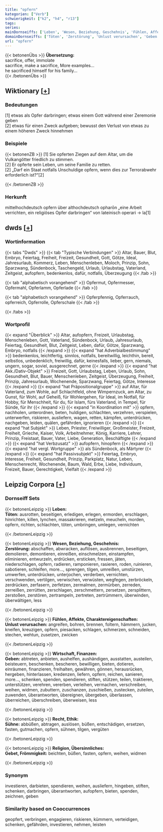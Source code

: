 ```yaml
---
title: "opfern"
kategorien: ["Verb"]
schwierigkeit: ["k2", "h4", "r13"]
tags:
series:
mainDornseiffs: ['Leben', 'Wesen, Beziehung, Geschehnis', 'Fühlen, Affekte, Charaktereigenschaften', 'Wirtschaft, Finanzen', 'Recht, Ethik', 'Religion, Übersinnliches']
domainDornseiffs: ['Töten', 'Zerstörung', 'Unlust verursachen', 'Geben', 'Sühne', 'Gebet, Frömmigkeit']
url: "opfern"
---
```


{{< betonenÜbs >}}
**Übersetzung:**  
sacrifice, offer, immolate  
sacrifice, make a sacrifice, More examples...  
he sacrificed himself for his family...  
{{< /betonenÜbs >}}

## Wiktionary [[+](https://de.wiktionary.org/wiki/opfern)]

### Bedeutungen
[1] etwas als Opfer darbringen; etwas einem Gott während einer Zeremonie geben  
[2] etwas für einen Zweck aufgeben; bewusst den Verlust von etwas zu einem höheren Zweck hinnehmen  

### Beispiele
{{< betonenZB >}}
[1] Sie opferten Ziegen auf dem Altar, um die Vulkangötter friedlich zu stimmen.  
[2] Er opferte sein Leben, um seine Familie zu retten.  
[2] „Darf ein Staat notfalls Unschuldige opfern, wenn dies zur Terrorabwehr erforderlich ist?“[2]  

{{< /betonenZB >}}
### Herkunft
mittelhochdeutsch opfern über althochdeutsch opharōn „eine Arbeit verrichten, ein religiöses Opfer darbringen“ von lateinisch operari → la[1]  



## dwds [[+](https://www.dwds.de/wb/opfern)]

### Wortinformation
{{< tabs "Dwds" >}}
{{< tab "Typische Verbindungen" >}}
Altar, Bauer, Blut, Embryo, Feiertag, Freiheit, Freizeit, Gesundheit, Gott, Götze, Ideal, Jahresurlaub, Kommerz, Leben, Menschenleben, Moloch, Prinzip, Sohn, Sparzwang, Sündenbock, Taschengeld, Urlaub, Urlaubstag, Vaterland, Zeitgeist, aufopfern, bedenkenlos, dafür, notfalls, Überzeugung
{{< /tab >}}

{{< tab "alphabetisch vorangehend" >}}
Opfermut, Opfermesser, Opfermahl, Opferlamm, Opferlade
{{< /tab >}}

{{< tab "alphabetisch vorangehend" >}}
Opferpfennig, Opferrauch, opferreich, Opferrolle, Opferschale
{{< /tab >}}

{{< /tabs >}}

### Wortprofil
{{< expand "Überblick" >}} Altar, aufopfern, Freizeit, Urlaubstag, Menschenleben, Gott, Vaterland, Sündenbock, Urlaub, Jahresurlaub, Feiertag, Gesundheit, Blut, Zeitgeist, Leben, dafür, Götze, Sparzwang, Embryo, notfalls {{< /expand >}}
{{< expand "hat Adverbialbestimmung" >}} bedenkenlos, leichtfertig, sinnlos, notfalls, bereitwillig, leichthin, bereit, selbstlos, unbedenklich, freiwillig, dafür, keinesfalls, lieber, gern, niemals, ungern, sogar, soviel, ausgerechnet, gerne {{< /expand >}}
{{< expand "hat Akk./Dativ-Objekt" >}} Freizeit, Gott, Urlaubstag, Leben, Urlaub, Sohn, Gesundheit, Blut, Bauer, Menschenleben, Zeitgeist, Überzeugung, Freiheit, Prinzip, Jahresurlaub, Wochenende, Sparzwang, Feiertag, Götze, Interesse {{< /expand >}}
{{< expand "hat Präpositionalgruppe" >}} auf Altar, für Vaterland, zum Wohle, auf Schlachtfeld, ohne Wimpernzuck, am Altar, zu Gunst, für Wohl, auf Geheiß, für Wohlergehen, für Ideal, im Notfall, für Hobby, für Menschheit, für du, für Islam, fürs Vaterland, in Tempel, für Sünde, für ihr {{< /expand >}}
{{< expand "in Koordination mit" >}} opfern, nachholen, unterordnen, beten, huldigen, schlachten, verzehren, verspielen, unterwerfen, riskieren, ausliefern, wagen, retten, kämpfen, unterdrücken, nachgeben, leiden, quälen, gefährden, ignorieren {{< /expand >}}
{{< expand "hat Subjekt" >}} Leben, Priester, Freiwilliger, Großmeister, Freizeit, Freiheit, Grieche, Kaiser, Volk, Arbeitnehmer, König, Karriere, Lehrer, Prinzip, Freistaat, Bauer, Vater, Liebe, Generation, Beschäftigte {{< /expand >}}
{{< expand "hat Verbzusatz" >}} aufopfern, hinopfern {{< /expand >}}
{{< expand "hat vergl. Wortgruppe" >}} als Sündenbock, als Märtyrer {{< /expand >}}
{{< expand "hat Passivsubjekt" >}} Feiertag, Embryo, Interesse, Freiheit, Gesundheit, Prinzip, Parkplatz, Natur, Leben, Menschenrecht, Wochenende, Baum, Wald, Erbe, Liebe, Individuum, Freizeit, Bauer, Gerechtigkeit, Vielfalt {{< /expand >}}

## Leipzig Corpora [[+](https://corpora.uni-leipzig.de/en/res?word=opfern&corpusId=deu_newscrawl-public_2018)]

### Dornseiff Sets
{{< betonenLeipzig >}}
**Leben:**  
**Töten:** ausrotten, beseitigen, erledigen, erlegen, ermorden, erschlagen, hinrichten, killen, lynchen, massakrieren, metzeln, meucheln, morden, opfern, richten, schlachten, töten, umbringen, umlegen, vernichten  

{{< /betonenLeipzig >}}


{{< betonenLeipzig >}}
**Wesen, Beziehung, Geschehnis:**  
**Zerstörung:** abschaffen, abwracken, auflösen, ausbrennen, beseitigen, demolieren, demontieren, einreißen, einschmelzen, einstampfen, eliminieren, entwurzeln, erdrücken, ersticken, fressen, jäten, niederschlagen, opfern, radieren, ramponieren, rasieren, roden, ruinieren, sabotieren, schleifen, more..., sprengen, tilgen, umreißen, umstürzen, umwerfen, unterdrücken, unterjochen, verderben, vernichten, verschwenden, vertilgen, verwischen, verwüsten, wegfegen, zerbröckeln, zerdrücken, zerfasern, zerfetzen, zermalmen, zermürben, zerreden, zerreißen, zerrütten, zerschlagen, zerschmettern, zersetzen, zersplittern, zerstoßen, zerstören, zertrampeln, zertreten, zertrümmern, überwinden, überwältigen, less  

{{< /betonenLeipzig >}}


{{< betonenLeipzig >}}
**Fühlen, Affekte, Charaktereigenschaften:**  
**Unlust verursachen:** angreifen, bohren, brennen, foltern, hämmern, jucken, kneifen, kreuzigen, opfern, piesacken, schlagen, schmerzen, schneiden, stechen, wehtun, zusetzen, zwicken  

{{< /betonenLeipzig >}}


{{< betonenLeipzig >}}
**Wirtschaft, Finanzen:**  
**Geben:** abtreten, anbieten, aushelfen, aushändigen, ausstatten, austeilen, beisteuern, beschenken, bescheren, bewilligen, bieten, dotieren, einräumen, finanzieren, freihalten, gewähren, gönnen, herausrücken, hergeben, hinterlassen, kredenzen, liefern, opfern, reichen, sanieren, more..., schenken, spenden, spendieren, stiften, stützen, teilen, traktieren, unterstützen, verehren, vererben, verleihen, vermachen, verschreiben, weihen, widmen, zubuttern, zuschanzen, zuschießen, zustecken, zuteilen, zuwenden, überantworten, übereignen, übergeben, überlassen, überreichen, überschreiben, überweisen, less  

{{< /betonenLeipzig >}}


{{< betonenLeipzig >}}
**Recht, Ethik:**  
**Sühne:** abbüßen, abtragen, auslösen, büßen, entschädigen, ersetzen, fasten, gutmachen, opfern, sühnen, tilgen, vergüten  

{{< /betonenLeipzig >}}


{{< betonenLeipzig >}}
**Religion, Übersinnliches:**  
**Gebet, Frömmigkeit:** beichten, büßen, fasten, opfern, weihen, widmen  

{{< /betonenLeipzig >}}

### Synonym
investieren, darbieten, spendieren, weihen, ausliefern, hingeben, stiften, schenken, darbringen, überantworten, aufopfern, bieten, spenden, zeichnen, geben


### Similarity based on Cooccurrences
geopfert, verbringen, engagieren, riskieren, kümmern, verteidigen, schenken, gefährden, investieren, nehmen, leisten

